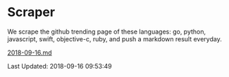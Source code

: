# Scraper

We scrape the github trending page of these languages: go, python, javascript, swift, objective-c, ruby, and push a markdown result everyday.

[2018-09-16.md](https://github.com/henson/Scraper/blob/master/2018-09-16.md)

Last Updated: 2018-09-16 09:53:49